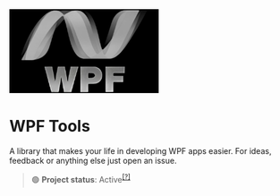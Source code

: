 <img src="https://raw.githubusercontent.com/BlyZeYT/WpfTools/master/banner.png" height="150">

# WPF Tools
A library that makes your life in developing WPF apps easier.
For ideas, feedback or anything else just open an issue.

> 🟢 **Project status**: Active<sup>[[?]](https://github.com/BlyZeYT/.github/blob/master/project-status.md)</sup>